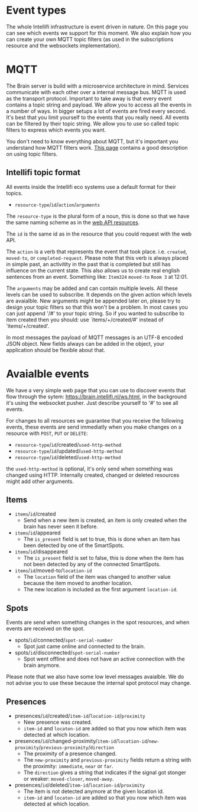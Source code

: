 Event types
===========

The whole Intellifi infrastructure is event driven in nature. On this page you can see which events we support for this moment. We also explain how you can create your own MQTT topic filters (as used in the subscriptions resource and the websockets implementation).

MQTT
====

The Brain server is build with a microservice architecture in mind. Services communicate with each other over a internal message bus. MQTT is used as the transport protocol. Important to take away is that every event contains a topic string and payload. We allow you to access all the events in a number of ways. In bigger setups a lot of events are fired every second. It's best that you limit yourself to the events that you really need. All events can be filtered by their topic string. We allow you to use so called topic filters to express which events you want.

You don't need to know everything about MQTT, but it's important you understand how MQTT filters work. [This page](http://www.hivemq.com/blog/mqtt-essentials-part-5-mqtt-topics-best-practices) contains a good description on using topic filters.

Intellifi topic format
----------------------

All events inside the Intellifi eco systems use a default format for their topics.

* `resource-type`/`id`/`action`/`arguments`

The `resource-type` is the plural form of a noun, this is done so that we have the same naming scheme as in the [web API resources](https://github.com/intellifi-nl/doc-webapi#resources).

The `id` is the same id as in the resource that you could request with the web API.

The `action` is a verb that represents the event that took place. i.e. `created`, `moved-to`, or `completed-request`. Please note that this verb is always placed in simple past, an activitity in the past that is completed but still has influence on the current state. This also allows us to create real english sentences from an event. Something like: `Item324` `moved-to` `Room 3` at 12:01.

The `arguments` may be added and can contain multiple levels. All these levels can be used to subscribe. It depends on the given action which levels are avaialble. New arguments might be appended later on, please try to design your topic filters so that this won't be a problem. In most cases you can just append '/#' to your topic string. So if you wanted to subscribe to item created then you should: use `items/+/created/#' instead of 'items/+/created'.

In most messages the payload of MQTT messages is an UTF-8 encoded JSON object. New fields always can be added in the object, your application should be flexible about that.

Avaialble events
================

We have a very simple web page that you can use to discover events that flow through the sytem: https://brain.intellifi.nl/ws.html, in the background it's using the websocket pusher. Just describe yourself to '#' to see all events.

For changes to all resources we guarantee that you receive the following events, these events are send immediatly when you make changes on a resource with `POST`, `PUT` or `DELETE`:
* `resource-type`/`id`/created/`used-http-method`
* `resource-type`/`id`/updated/`used-http-method`
* `resource-type`/`id`/deleted/`used-http-method`

the `used-http-method` is optional, it's only send when something was changed using HTTP. Internally created, changed or deleted resources might add other arguments.

Items
-----

* `items`/`id`/created
  * Send when a new item is created, an item is only created when the brain has never seen it before.
* `items`/`id`/appeared
  * The `is_present` field is set to true, this is done when an item has been detected by one of the SmartSpots.
* `items`/`id`/disappeared
  * The `is_present` field is set to false, this is done when the item has not been detected by any of the connected SmartSpots.
* `items`/`id`/moved-to/`location-id`
  * The `location` field of the item was changed to another value because the item moved to another location. 
  * The new location is included as the first argument `location-id`.

Spots
-----

Events are send when something changes in the spot resources, and when events are received on the spot.

* spots/`id`/connected/`spot-serial-number`
  * Spot just came online and connected to the brain.
* spots/`id`/disconnected/`spot-serial-number`
  * Spot went offline and does not have an active connection with the brain anymore.

Please note that we also have some low level messages avaialble. We do not advise you to use these because the internal spot protocol may change.

Presences
---------

* presences/`id`/created/`item-id`/`location-id`/`proximity`
  * New presence was created.
  * `item-id` and `locaton-id` are added so that you now which item was detected at which location.
* presences/`id`/changed-proximity/`item-id`/`location-id`/`new-proximity`/`previous-proximity`/`direction`
  * The proximity of a presence changed.
  * The `new-proximity` and `previous-proximity` fields return a string with the proximity: `immediate`, `near` or `far`.
  * The `direction` gives a string that indicates if the signal got stonger or weaker: `moved-closer`, `moved-away`.
* presences/`id`/deleted/`item-id`/`location-id`/`proximity`
  *  The item is not detected anymore at the given location id.
  * `item-id` and `locaton-id` are added so that you now which item was detected at which location.
